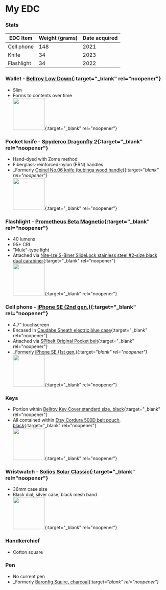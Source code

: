 # My EDC
### Stats

|EDC Item|Weight (grams)|Date acquired|
|---|---|---|
|Cell phone|148|2021|
|Knife|34|2023|
|Flashlight|34|2022|

### Wallet - [Bellroy Low Down](https://web.archive.org/web/20170706115623/https://bellroy.com/products/low-down-wallet/default/black){:target="_blank" rel="noopener"}
* Slim
* Forms to contents over time  
[<img src="https://github.com/ast96/edc/assets/20477698/68ebfa42-eaf5-4eb3-96e7-39ba2e3b5ebf" width="100" />](https://github.com/ast96/edc/assets/20477698/68ebfa42-eaf5-4eb3-96e7-39ba2e3b5ebf){:target="_blank" rel="noopener"}
### Pocket knife - [Spyderco Dragonfly 2](https://www.spyderco.com/catalog/details/C28ZFGR2/1056){:target="_blank" rel="noopener"}
* Hand-dyed with Zome method
* Fiberglass-reinforced-nylon (FRN) handles
* _Formerly [Opinel No.06 knife (bubinga wood handle)](https://www.amazon.com/Opinel-Stainless-Steel-Folding-Pocket/dp/B000OEX94G?th=1){:target="_blank" rel="noopener"}_  
[<img src="https://github.com/ast96/edc/assets/20477698/188dd253-4187-41f7-a9d9-b15108db04ee" width="100" />](https://github.com/ast96/edc/assets/20477698/188dd253-4187-41f7-a9d9-b15108db04ee){:target="_blank" rel="noopener"}
### Flashlight - [Prometheus Beta Magnetic](https://darksucks.com/products/beta-magnetic){:target="_blank" rel="noopener"}
* 40 lumens
* 95+ CRI
* "Mule"-type light
* Attached via [Nite-Ize S-Biner SlideLock stainless steel #2-size black dual carabiner](https://niteize.com/s-biner-slidelock-stainless-steel#color=32&size=61&inner_qty=17){:target="_blank" rel="noopener"}  
[<img src="https://github.com/ast96/edc/assets/20477698/576b92c4-1c3e-467c-8d80-9c22f7f5ac90" width="100" />](https://github.com/ast96/edc/assets/20477698/576b92c4-1c3e-467c-8d80-9c22f7f5ac90){:target="_blank" rel="noopener"}
### Cell phone - [iPhone SE (2nd gen.)](https://support.apple.com/kb/SP820?locale=en_US){:target="_blank" rel="noopener"}
* 4.7" touchscreen
* Encased in [Caudabe Sheath electric blue case](https://caudabe.com/products/sheath-iphone-se-2020?variant=32575351292001){:target="_blank" rel="noopener"}
* Attached via [SPIbelt Original Pocket belt](https://spibelt.com/collections/running-belts/products/spibelt-original-pocket){:target="_blank" rel="noopener"}
* _Formerly [iPhone SE (1st gen.)](https://support.apple.com/kb/SP738?locale=en_US){:target="_blank" rel="noopener"}_  
[<img src="https://github.com/ast96/edc/assets/20477698/39dafece-6b39-4dc6-acd6-ecd84439343b" width="100" />](https://github.com/ast96/edc/assets/20477698/39dafece-6b39-4dc6-acd6-ecd84439343b){:target="_blank" rel="noopener"}
### Keys
* Portion within [Bellroy Key Cover standard size, black](https://bellroy.com/products/key-cover?color=black&material=leather&size=standard){:target="_blank" rel="noopener"}
* All contained within [Etsy Cordura 500D belt pouch, black](https://www.etsy.com/listing/1388246171/edc-pouch-cordura-belt-pouch-zipper){:target="_blank" rel="noopener"}  
[<img src="https://github.com/ast96/edc/assets/20477698/f721e597-a4e5-41e9-bd0a-dac07a71a956" width="100" />](https://github.com/ast96/edc/assets/20477698/f721e597-a4e5-41e9-bd0a-dac07a71a956){:target="_blank" rel="noopener"}
### Wristwatch - [Solios Solar Classic](https://www.solioswatches.com/collections/the-solar/products/solar-watch-black-dial-silver-case-mesh-black?case%2520size=36mm){:target="_blank" rel="noopener"}
* 36mm case size
* Black dial, silver case, black mesh band  
[<img src="https://github.com/ast96/edc/assets/20477698/a30dd4eb-659c-410b-a752-b2cd1c218cd0" width="100" />](https://github.com/ast96/edc/assets/20477698/a30dd4eb-659c-410b-a752-b2cd1c218cd0){:target="_blank" rel="noopener"}
### Handkerchief
* Cotton square
  
  <!-- This line left intentionally blank-->
### Pen
* No current pen
* _Formerly [Baronfig Squire, charcoal](https://baronfig.com/products/squire?variant=12385312070){:target="_blank" rel="noopener"}_
